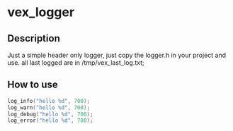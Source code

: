# vex_logger

## Description

Just a simple header only logger, just copy the logger.h in your project and use.
all last logged are in /tmp/vex_last_log.txt;

## How to use

```cpp
log_info("hello %d", 700);
log_warn("hello %d", 700);
log_debug("hello %d", 700);
log_error("hello %d", 700);

```


